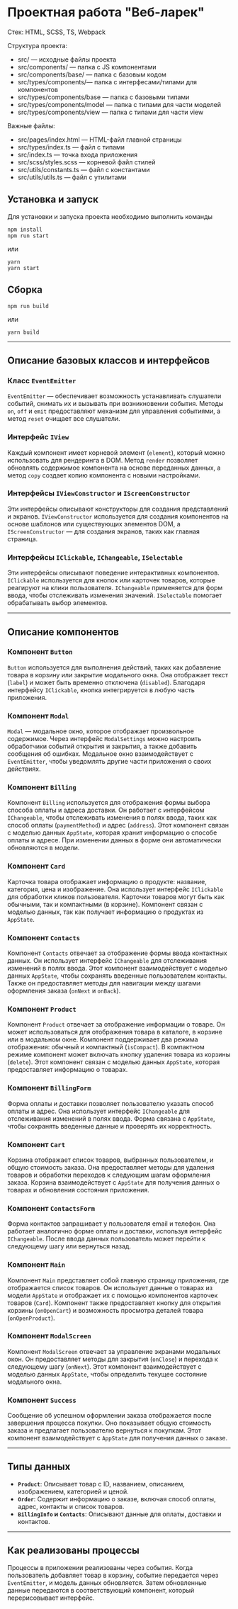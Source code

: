 # Проектная работа "Веб-ларек"

Стек: HTML, SCSS, TS, Webpack

Структура проекта:
- src/ — исходные файлы проекта
- src/components/ — папка с JS компонентами
- src/components/base/ — папка с базовым кодом
- src/types/components/— папка с интерфесами/типами для компонентов
- src/types/components/base — папка с базовыми типами
- src/types/components/model — папка с типами для части моделей
- src/types/components/view — папка с типами для части view

Важные файлы:
- src/pages/index.html — HTML-файл главной страницы
- src/types/index.ts — файл с типами
- src/index.ts — точка входа приложения
- src/scss/styles.scss — корневой файл стилей
- src/utils/constants.ts — файл с константами
- src/utils/utils.ts — файл с утилитами

## Установка и запуск
Для установки и запуска проекта необходимо выполнить команды

```
npm install
npm run start
```

или

```
yarn
yarn start
```
## Сборка

```
npm run build
```

или

```
yarn build
```
---

## **Описание базовых классов и интерфейсов**

### **Класс `EventEmitter`**
`EventEmitter` — обеспечивает возможность устанавливать слушатели событий, снимать их и вызывать при возникновении события. Методы `on`, `off` и `emit` предоставляют механизм для управления событиями, а метод `reset` очищает все слушатели.

### **Интерфейс `IView`**
Каждый компонент имеет корневой элемент (`element`), который можно использовать для рендеринга в DOM. Метод `render` позволяет обновлять содержимое компонента на основе переданных данных, а метод `copy` создает копию компонента с новыми настройками.

### **Интерфейсы `IViewConstructor` и `IScreenConstructor`**
Эти интерфейсы описывают конструкторы для создания представлений и экранов. `IViewConstructor` используется для создания компонентов на основе шаблонов или существующих элементов DOM, а `IScreenConstructor` — для создания экранов, таких как главная страница.

### **Интерфейсы `IClickable`, `IChangeable`, `ISelectable`**
Эти интерфейсы описывают поведение интерактивных компонентов. `IClickable` используется для кнопок или карточек товаров, которые реагируют на клики пользователя. `IChangeable` применяется для форм ввода, чтобы отслеживать изменения значений. `ISelectable` помогает обрабатывать выбор элементов.

---

## **Описание компонентов**

### **Компонент `Button`**
`Button` используется для выполнения действий, таких как добавление товара в корзину или закрытие модального окна. Она отображает текст (`label`) и может быть временно отключена (`disabled`). Благодаря интерфейсу `IClickable`, кнопка интегрируется в любую часть приложения.

### **Компонент `Modal`**
`Modal` — модальное окно, которое отображает произвольное содержимое. Через интерфейс `ModalSettings` можно настроить обработчики событий открытия и закрытия, а также добавить сообщения об ошибках. Модальное окно взаимодействует с `EventEmitter`, чтобы уведомлять другие части приложения о своих действиях.

### **Компонент `Billing`**
Компонент `Billing` используется для отображения формы выбора способа оплаты и адреса доставки. Он работает с интерфейсом `IChangeable`, чтобы отслеживать изменения в полях ввода, таких как способ оплаты (`paymentMethod`) и адрес (`address`). Этот компонент связан с моделью данных `AppState`, которая хранит информацию о способе оплаты и адресе. При изменении данных в форме они автоматически обновляются в модели.

### **Компонент `Card`**
Карточка товара отображает информацию о продукте: название, категория, цена и изображение. Она использует интерфейс `IClickable` для обработки кликов пользователя. Карточки товаров могут быть как обычными, так и компактными (в корзине). Компонент связан с моделью данных, так как получает информацию о продуктах из `AppState`.

### **Компонент `Contacts`**
Компонент `Contacts` отвечает за отображение формы ввода контактных данных. Он использует интерфейс `IChangeable` для отслеживания изменений в полях ввода. Этот компонент взаимодействует с моделью данных `AppState`, чтобы сохранять введенные пользователем контакты. Также он предоставляет методы для навигации между шагами оформления заказа (`onNext` и `onBack`).

### **Компонент `Product`**
Компонент `Product` отвечает за отображение информации о товаре. Он может использоваться для отображения товара в каталоге, в корзине или в модальном окне. Компонент поддерживает два режима отображения: обычный и компактный (`isCompact`). В компактном режиме компонент может включать кнопку удаления товара из корзины (`delete`). Этот компонент связан с моделью данных `AppState`, которая предоставляет информацию о товарах.

### **Компонент `BillingForm`**
Форма оплаты и доставки позволяет пользователю указать способ оплаты и адрес. Она использует интерфейс `IChangeable` для отслеживания изменений в полях ввода. Форма связана с `AppState`, чтобы сохранять введенные данные и проверять их корректность.

### **Компонент `Cart`**
Корзина отображает список товаров, выбранных пользователем, и общую стоимость заказа. Она предоставляет методы для удаления товаров и обработки переходов к следующим шагам оформления заказа. Корзина взаимодействует с `AppState` для получения данных о товарах и обновления состояния приложения.

### **Компонент `ContactsForm`**
Форма контактов запрашивает у пользователя email и телефон. Она работает аналогично форме оплаты и доставки, используя интерфейс `IChangeable`. После ввода данных пользователь может перейти к следующему шагу или вернуться назад.

### **Компонент `Main`**
Компонент `Main` представляет собой главную страницу приложения, где отображается список товаров. Он использует данные о товарах из модели `AppState` и отображает их с помощью компонентов карточек товаров (`Card`). Компонент также предоставляет кнопку для открытия корзины (`onOpenCart`) и возможность просмотра деталей товара (`onOpenProduct`).

### **Компонент `ModalScreen`**
Компонент `ModalScreen` отвечает за управление экранами модальных окон. Он предоставляет методы для закрытия (`onClose`) и перехода к следующему шагу (`onNext`). Этот компонент взаимодействует с моделью данных `AppState`, чтобы определить текущее состояние модального окна.

### **Компонент `Success`**
Сообщение об успешном оформлении заказа отображается после завершения процесса покупки. Оно показывает общую стоимость заказа и предлагает пользователю вернуться к покупкам. Этот компонент взаимодействует с `AppState` для получения данных о заказе.

---

## **Типы данных**

- **`Product`**: Описывает товар с ID, названием, описанием, изображением, категорией и ценой.
- **`Order`**: Содержит информацию о заказе, включая способ оплаты, адрес, контакты и список товаров.
- **`BillingInfo` и `Contacts`**: Описывают данные для оплаты, доставки и контактов.

---

## **Как реализованы процессы**

Процессы в приложении реализованы через события. Когда пользователь добавляет товар в корзину, событие передается через `EventEmitter`, и модель данных обновляется. Затем обновленные данные передаются в соответствующий компонент, который перерисовывает интерфейс.
